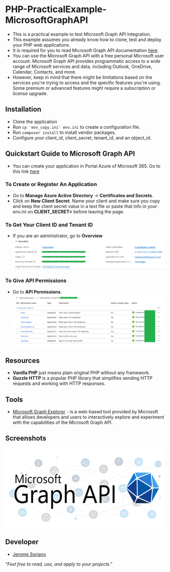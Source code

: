 # PHP-PracticalExample-MicrosoftGraphAPI

- This is a practical example to test Microsoft Graph API Integration.
- This example assumes you already know how to clone, test and deploy your PHP web applications.
- It is required for you to read Microsoft Graph API documentation [here](https://learn.microsoft.com/en-us/graph/use-the-api).
- You can use the Microsoft Graph API with a free personal Microsoft user account. Microsoft Graph API provides programmatic access to a wide range of Microsoft services and data, including Outlook, OneDrive, Calendar, Contacts, and more.
- However, keep in mind that there might be limitations based on the services you're trying to access and the specific features you're using. Some premium or advanced features might require a subscription or license upgrade.

## Installation

- Clone the application
- Run `cp 'env_copy.ini' env.ini` to create a configuration file.
- Run `composer install` to install vendor packages.
- Configure your client_id, client_secret, tenant_id, and an object_id.

## Quickstart Guide to Microsoft Graph API

- You can create your application in Portal Azure of Microsoft 365. Go to this link [here](https://portal.azure.com)

### To Create or Register An Application
- Go to **Manage Azure Active Directory** -> **Certificates and Secrets**.
- Click on **New Client Secret**. Name your client and make sure you copy and keep the client secret value in a text file or paste that info in your env.ini on **CLIENT_SECRET=** before leaving the page.

### To Get Your Client ID and Tenant ID
- If you are an administrator, go to **Overview**
![OverviewPage](screenshots/Overview.png)

### To Give API Permissions
- Go to **API Permissions**.
![APIPermissions](screenshots/Permission.png)

## Resources

- **Vanilla PHP** just means plain original PHP without any framework.
- **Guzzle HTTP** is a popular PHP library that simplifies sending HTTP requests and working with HTTP responses.

## Tools

- [Microsoft Graph Explorer](https://developer.microsoft.com/en-us/graph/graph-explorer) - is a web-based tool provided by Microsoft that allows developers and users to interactively explore and experiment with the capabilities of the Microsoft Graph API.

## Screenshots

![Home Page](screenshots/MicrosoftGraphAPI.png)

## Developer

- [Jerome Soriano](https://github.com/dvxgit-jsoriano)

*"Feel free to read, use, and apply to your projects."*